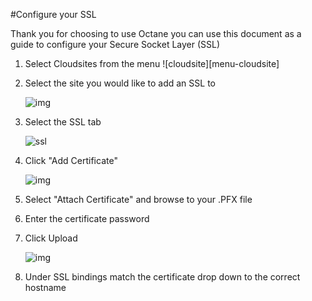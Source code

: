 #Configure your SSL

Thank you for choosing to use Octane you can use this document as a guide to configure your Secure Socket Layer (SSL)

1. Select Cloudsites from the menu
    ![cloudsite][menu-cloudsite]
 
2. Select the site you would like to add an SSL to

    ![img](http://i.imgur.com/So3L0f9.png)

3. Select the SSL tab
 
    ![ssl][tab-ssl]

4. Click "Add Certificate"
 
    ![img](http://i.imgur.com/DCx1U7K.png)

5. Select "Attach Certificate" and browse to your .PFX file

6. Enter the certificate password

7. Click Upload

    ![img](http://i.imgur.com/L5LhP4N.png)


8. Under SSL bindings match the certificate drop down to the correct hostname


[menu-cloudsites]: https://raw.githubusercontent.com/GearHost/docs/master/Images/menu-cloudsites.png
[tab-ssl]: https://raw.githubusercontent.com/GearHost/docs/master/Images/tab-ssl.png
